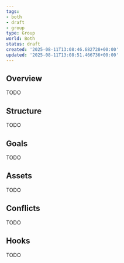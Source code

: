 ```yaml
---
tags:
- both
- draft
- group
type: Group
world: Both
status: draft
created: '2025-08-11T13:08:46.682728+00:00'
updated: '2025-08-11T13:08:51.466736+00:00'
---
```



## Overview

TODO
## Structure

TODO
## Goals

TODO
## Assets

TODO
## Conflicts

TODO
## Hooks

TODO
